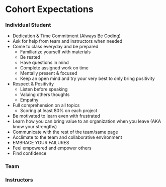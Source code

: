 # Cohort Expectations

### Individual Student
- Dedication & Time Commitment (Always Be Coding)
- Ask for help from team and instructors when needed
- Come to class everyday and be prepared
  - Familiarize yourself with materials
  - Be rested
  - Have questions in mind
  - Complete assigned work on time
  - Mentally present & focused
  - Keep an open mind and try your very best to only bring positivity 
- Respect & Positivity
  - Listen before speaking
  - Valuing others thoughts
  - Empathy
- Full comprehension on all topics
  - Scoring at least 80% on each project
- Be motivated to learn even with frustrated
- Learn how you can bring value to an organization when you leave (AKA know your strengths)
- Communicate with the rest of the team/same page
- Acclimate to the team and collaborative environment
- EMBRACE YOUR FAILURES
- Feel empowered and empower others
- Find confidence


### Team


### Instructors

